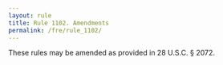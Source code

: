 ```yaml
---
layout: rule
title: Rule 1102. Amendments
permalink: /fre/rule_1102/
---
```


These rules may be amended as provided in 28 U.S.C. § 2072.

